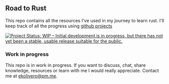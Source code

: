 ## Road to Rust
This repo contains all the resources I've used in my journey to learn rust. I'll keep track of all the progress using [github projects](https://github.com/users/erik18xk/projects/3)

[![Project Status: WIP – Initial development is in progress, but there has not yet been a stable, usable release suitable for the public.](https://www.repostatus.org/badges/latest/wip.svg)](https://www.repostatus.org/#wip)
###  Work in progress
This repo is in work in progress. If you want to discuss, chat, share knowledge, resources or learn with me I would really appreciate. Contact me at <ekolivero@pm.me>.